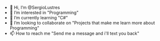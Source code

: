 - 👋 Hi, I’m @SergioLustres
- 👀 I’m interested in "Programming"
- 🌱 I’m currently learning "C#"
- 💞️ I’m looking to collaborate on "Projects that make me learn more about Programming"
- 📫 How to reach me "Send me a message and i'll text you back"

<!---
KeekoX/KeekoX is a ✨ special ✨ repository because its `README.md` (this file) appears on your GitHub profile.
You can click the Preview link to take a look at your changes.
--->
